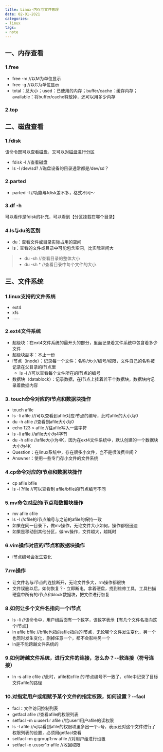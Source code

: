 ```yaml
---
title: Linux-内存与文件管理
date: 02-01-2021
categories: 
- linux
tags: 
- note
---
```


## 一、内存查看

### 1.free
- free -m //以M为单位显示
- free -g //以G为单位显示
- total：总大小；used：已使用的内存；buffer/cache：缓存内存；available：将buffer/cache释放掉，还可以用多少内存

### 2.top

## 二、磁盘查看

### 1.fdisk
该命令既可以查看磁盘，又可以对磁盘进行分区
- fdisk -l //查看磁盘
- ls -l /dev/sd?  //磁盘设备的目录通常都是/dev/sd？

### 2.parted
- parted -l //功能与fdisk差不多，格式不同～

### 3.df -h
可以看作是fdisk的补充，可以看到【分区挂载在哪个目录】

### 4.ls与du的区别
- du：查看文件或目录实际占用的空间
- ls：查看的文件或目录中可能包含空洞，比实际空间大
> - du -sh //查看目录的整体大小
> - du -sh * //查看目录中每个文件的大小

## 三、文件系统

### 1.linux支持的文件系统
- ext4
- xfs
- ......

### 2.ext4文件系统
- 超级块：在ext4文件系统的最开头的部分，里面记录着文件系统中包含着多少文件
- 超级块副本：不止一份
- i节点（inode）：记录每一个文件：名称/大小/编号/权限，文件自己的名称被记录在父目录的i节点里
	- ls -i //可以查看每个文件所在的i节点的编号
- 数据块（datablock）：记录数据，在i节点上挂着若干个数据块，数据块内记录着数据内容

### 3. touch命令对应的i节点和数据块操作
- touch afile
- ls -li afile ///可以查看到afile对应i节点的编号，此时afile的大小为0
- du -h afile //查看到afile大小为0
- echo 123 > afile //往afile写入一些字符
- ls -li afile //afile大小为4字节
- du -h afile //afile大小为4K，因为在ext4文件系统中，默认创建的一个数据块大小为4K
- Question：在linux系统中，存在很多小文件，岂不是很浪费空间？
- Answner：使用一些专门存小文件的文件系统

### 4.cp命令对应的i节点和数据块操作
- cp afile bfile
- ls -l  ?file //可以查看到 afile/bfile的i节点编号不同

### 5.mv命令对应的i节点和数据块操作
- mv afile cfile
- ls -l //cfile的i节点编号与之前的afile的保持一致
- 如果在同一目录下，做mv操作，无论文件大小如何，操作都很迅速
- 如果是移动到其他分区，做mv操作，文件越大，越耗时

### 6.vim操作对应的i节点和数据块操作
- i节点编号会发生变化

### 7.rm操作
- 让文件名与i节点的连接断开，无论文件多大，rm操作都很快
- 文件误删以后，如何恢复？- 立即断电，拿着硬盘，找到维修工具，工具扫描硬盘中所有的i节点和block数据块，把文件进行恢复

### 8.如何让多个文件名指向一个i节点
- ls -li //该命令中，用户组后面有一个数字，该数字表示【有几个文件名指向这个i节点】
- ln afile bfile //bfile也指向afile指向的i节点，无论哪个文件发生变化，另一个也同时发生变化，删掉任意一个，都不会影响另一个
- ln是不能跨越文件系统的

### 9.如何跨越文件系统，进行文件的连接，怎么办？--软连接（符号连接）
- ln -s afile cfile //此时，afile和cfile 的i节点编号不一致了，cfile中记录了目标文件afile的路径

### 10.对指定用户或组赋予某个文件的指定权限，如何设置？--facl
- facl：文件访问控制列表
- getfacl afile //查看afile的权限列表
- setfacl -m u:user1:r afile //给user1用户afile的读权限
- ls -l afile //可以看到afile的权限项里多出一个+号，表示还对这个文件进行了权限列表的设置，必须用getfacl查看
- setfacl -m g:group1:rw afile //对用户组进行设置
- setfacl -x u:user1:r afile //收回权限



